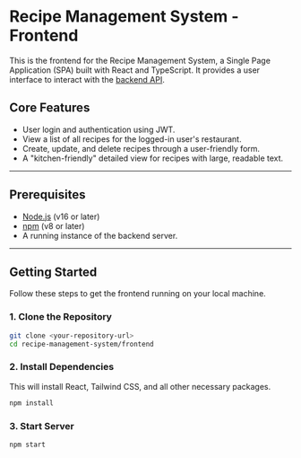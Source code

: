 # Recipe Management System - Frontend

This is the frontend for the Recipe Management System, a Single Page Application (SPA) built with React and TypeScript. It provides a user interface to interact with the [backend API](<link-to-your-backend-readme>).

## Core Features

-   User login and authentication using JWT.
-   View a list of all recipes for the logged-in user's restaurant.
-   Create, update, and delete recipes through a user-friendly form.
-   A "kitchen-friendly" detailed view for recipes with large, readable text.

---

## Prerequisites

-   [Node.js](https://nodejs.org/) (v16 or later)
-   [npm](https://www.npmjs.com/) (v8 or later)
-   A running instance of the backend server.

---

## Getting Started

Follow these steps to get the frontend running on your local machine.

### 1. Clone the Repository

```bash
git clone <your-repository-url>
cd recipe-management-system/frontend
```

### 2. Install Dependencies
This will install React, Tailwind CSS, and all other necessary packages.

```bash
npm install
```

### 3. Start Server
```bash
npm start
```